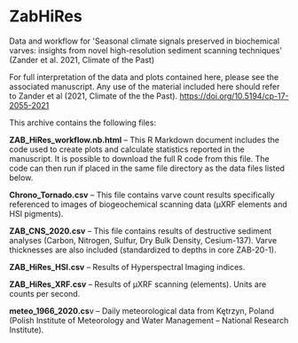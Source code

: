 # ZabHiRes
Data and workflow for 'Seasonal climate signals preserved in biochemical varves: insights from novel high-resolution sediment scanning techniques' (Zander et al. 2021, Climate of the Past)

For full interpretation of the data and plots contained here, please see the associated manuscript. 
Any use of the material included here should refer to Zander et al (2021, Climate of the the Past). https://doi.org/10.5194/cp-17-2055-2021

This archive contains the following files:

**ZAB_HiRes_workflow.nb.html** – This R Markdown document includes the code used to create plots and calculate statistics reported in the manuscript. 
It is possible to download the full R code from this file. The code can then run if placed in the same file directory as the data files listed below.

**Chrono_Tornado.csv** – This file contains varve count results specifically referenced to images of biogeochemical scanning data (μXRF elements and HSI pigments).

**ZAB_CNS_2020.csv** – This file contains results of destructive sediment analyses (Carbon, Nitrogen, Sulfur, Dry Bulk Density, Cesium-137). 
Varve thicknesses are also included (standardized to depths in core ZAB-20-1).

**ZAB_HiRes_HSI.csv** – Results of Hyperspectral Imaging indices.

**ZAB_HiRes_XRF.csv** – Results of μXRF scanning (elements). Units are counts per second. 

**meteo_1966_2020.cs**v – Daily meteorological data from Kętrzyn, Poland (Polish Institute of Meteorology and Water Management – National Research Institute).
